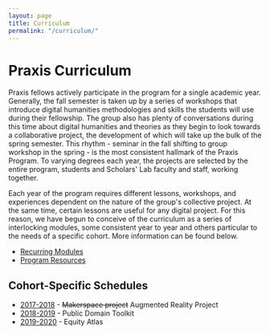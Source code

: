 ```yaml
---
layout: page
title: Curriculum
permalink: "/curriculum/"
---
```


# Praxis Curriculum

Praxis fellows actively participate in the program for a single academic year. Generally, the fall semester is taken up by a series of workshops that introduce digital humanities methodologies and skills the students will use during their fellowship. The group also has plenty of conversations during this time about digital humanities and theories as they begin to look towards a collaborative project, the development of which will take up the bulk of the spring semester. This rhythm - seminar in the fall shifting to group workshop in the spring - is the most consistent hallmark of the Praxis Program. To varying degrees each year, the projects are selected by the entire program, students and Scholars' Lab faculty and staff, working together.

Each year of the program requires different lessons, workshops, and experiences dependent on the nature of the group's collective project. At the same time, certain lessons are useful for any digital project. For this reason, we have begun to conceive of the curriculum as a series of interlocking modules, some consistent year to year and others particular to the needs of a specific cohort. More information can be found below.

* [Recurring Modules](/curriculum/modules)
* [Program Resources](/resources/)

## Cohort-Specific Schedules

* [2017-2018](/curriculum/2017-2018/) - <strike>Makerspace project</strike> Augmented Reality Project
* [2018-2019](/curriculum/2018-2019) - Public Domain Toolkit
* [2019-2020](/curriculum/2019-2020) - Equity Atlas